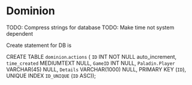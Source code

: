 # Dominion


TODO: Compress strings for database
TODO: Make time not system dependent

Create statement for DB is 

CREATE TABLE `dominion`.`actions` (
  `ID` INT NOT NULL auto_increment,
  `time_created` MEDIUMTEXT NULL,
  `GameID` INT NULL,
  `Paladin.Player` VARCHAR(45) NULL,
  `Details` VARCHAR(1000) NULL,
  PRIMARY KEY (`ID`),
  UNIQUE INDEX `ID_UNIQUE` (`ID` ASC));